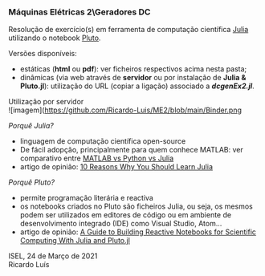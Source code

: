 ### Máquinas Elétricas 2\Geradores DC

Resolução de exercício(s) em ferramenta de computação científica [Julia](https://julialang.org/) utilizando o notebook [Pluto](https://github.com/fonsp/Pluto.jl).

Versões disponíveis:
 - estáticas (**html** ou **pdf**): ver ficheiros respectivos acima nesta pasta;
 - dinâmicas (via web através de **servidor** ou por instalação de **Julia & Pluto.jl**): utilização do URL (copiar a ligação) associado a **_dcgenEx2.jl_**.


Utilização por servidor  
![imagem](https://github.com/Ricardo-Luis/ME2/blob/main/Binder.png


_Porquê Julia?_  
- linguagem de computação científica open-source 
- De fácil adopção, principalmente para quem conhece MATLAB: ver comparativo entre [MATLAB vs Python vs Julia](https://cheatsheets.quantecon.org/)
- artigo de opinião: [10 Reasons Why You Should Learn Julia](https://blog.goodaudience.com/10-reasons-why-you-should-learn-julia-d786ac29c6ca)

_Porquê Pluto?_  
- permite programação literária e reactiva
- os notebooks criados no Pluto são ficheiros Julia, ou seja, os mesmos podem ser utilizados em editores de código ou em ambiente de desenvolvimento integrado (IDE) como Visual Studio, Atom...  
- artigo de opinião: [A Guide to Building Reactive Notebooks for Scientific Computing With Julia and Pluto.jl](https://medium.com/swlh/a-guide-to-building-reactive-notebooks-for-scientific-computing-with-julia-and-pluto-jl-1a2c0c455d51)


ISEL, 24 de Março de 2021  
Ricardo Luís
